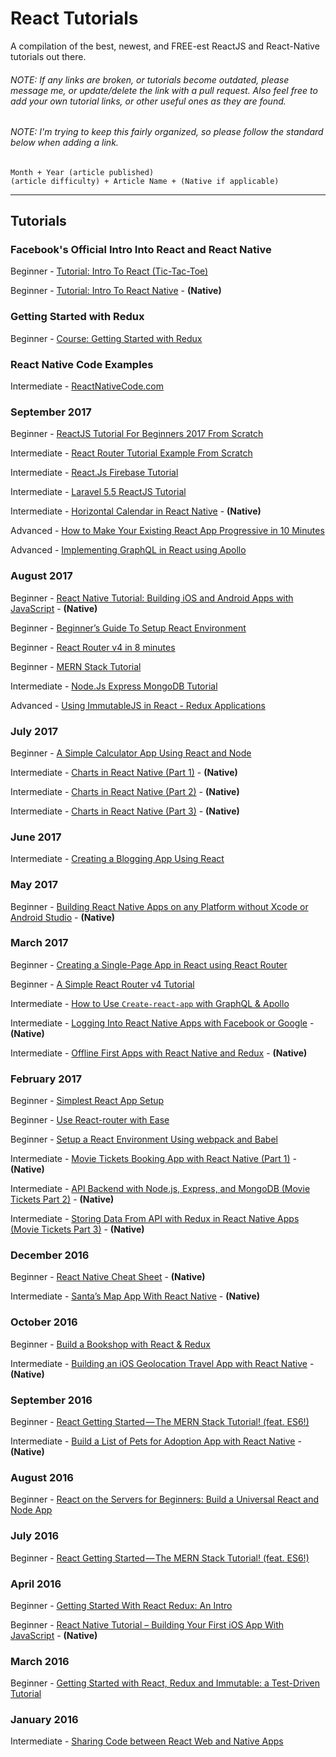 # React Tutorials
A compilation of the best, newest, and FREE-est ReactJS and React-Native tutorials out there.

###### NOTE: If any links are broken, or tutorials become outdated, please message me, or update/delete the link with a pull request. Also feel free to add your own tutorial links, or other useful ones as they are found. 

###### NOTE: I'm trying to keep this fairly organized, so please follow the standard below when adding a link.

```
Month + Year (article published)
(article difficulty) + Article Name + (Native if applicable)
```

------
## Tutorials
### Facebook's Official Intro Into React and React Native
Beginner - [Tutorial: Intro To React (Tic-Tac-Toe)](https://facebook.github.io/react/tutorial/tutorial.html)

Beginner - [Tutorial: Intro To React Native](http://facebook.github.io/react-native/releases/0.25/docs/tutorial.html) - **(Native)**
### Getting Started with Redux
Beginner - [Course: Getting Started with Redux](https://egghead.io/courses/getting-started-with-redux)
### React Native Code Examples
Intermediate - [ReactNativeCode.com](https://reactnativecode.com/)

### September 2017
Beginner - [ReactJS Tutorial For Beginners 2017 From Scratch](https://appdividend.com/2017/08/22/reactjs-tutorial-beginners-2017/)

Intermediate - [React Router Tutorial Example From Scratch](https://appdividend.com/2017/09/12/react-router-tutorial-example-scratch/)

Intermediate - [React.Js Firebase Tutorial](https://appdividend.com/2017/07/22/react-firebase-tutorial/)

Intermediate - [Laravel 5.5 ReactJS Tutorial](https://appdividend.com/2017/08/31/laravel-5-5-reactjs-tutorial/)

Intermediate - [Horizontal Calendar in React Native](http://rationalappdev.com/horizontal-calendar-in-react-native/) - **(Native)**

Advanced - [How to Make Your Existing React App Progressive in 10 Minutes](https://scotch.io/tutorials/how-to-make-your-existing-react-app-progressive-in-10-minutes)

Advanced - [Implementing GraphQL in React using Apollo](https://scotch.io/tutorials/implementing-graphql-in-react-using-apollo)

### August 2017
Beginner - [React Native Tutorial: Building iOS and Android Apps with JavaScript](https://www.raywenderlich.com/165140/react-native-tutorial-building-ios-android-apps-javascript) - **(Native)**

Beginner - [Beginner’s Guide To Setup React Environment](https://appdividend.com/2017/03/29/beginners-guide-to-setup-react-v15-4-2-environment/)

Beginner - [React Router v4 in 8 minutes](https://www.youtube.com/watch?v=AzlpRbziyZQ)

Beginner - [MERN Stack Tutorial](https://appdividend.com/2017/06/28/mern-stack-tutorial/)

Intermediate - [Node.Js Express MongoDB Tutorial](https://appdividend.com/2017/06/18/node-js-express-tutorial/)

Advanced - [Using ImmutableJS in React - Redux Applications](https://scotch.io/tutorials/using-immutablejs-in-react-redux-applications)

### July 2017
Beginner - [A Simple Calculator App Using React and Node](https://www.codementor.io/azeezolaniran2016/a-simple-calculator-app-using-react-and-node-a0ubeooxk#comments-a0ubeooxk)

Intermediate - [Charts in React Native (Part 1)](http://rationalappdev.com/charts-in-react-native-part-1/) - **(Native)**

Intermediate - [Charts in React Native (Part 2)](http://rationalappdev.com/charts-in-react-native-part-2/) - **(Native)**

Intermediate - [Charts in React Native (Part 3)](http://rationalappdev.com/charts-in-react-native-part-3/) - **(Native)**

### June 2017
Intermediate - [Creating a Blogging App Using React](https://code.tutsplus.com/tutorials/creating-a-blogging-app-using-react-user-sign-in--cms-28568)

### May 2017
Beginner - [Building React Native Apps on any Platform without Xcode or Android Studio](http://rationalappdev.com/building-react-native-apps-on-any-platform-without-xcode-or-android-studio/) - **(Native)**

### March 2017
Beginner - [Creating a Single-Page App in React using React Router](https://www.kirupa.com/react/creating_single_page_app_react_using_react_router.htm)

Beginner - [A Simple React Router v4 Tutorial](https://medium.com/@pshrmn/a-simple-react-router-v4-tutorial-7f23ff27adf)

Intermediate - [How to Use `Create-react-app` with GraphQL & Apollo](https://blog.graph.cool/how-to-use-create-react-app-with-graphql-apollo-62e574617cff)

Intermediate - [Logging Into React Native Apps with Facebook or Google](http://rationalappdev.com/logging-into-react-native-apps-with-facebook-or-google/) - **(Native)**

Intermediate - [Offline First Apps with React Native and Redux](http://rationalappdev.com/offline-first-apps-with-react-native-and-redux/) - **(Native)**

### February 2017
Beginner - [Simplest React App Setup](https://medium.com/@kayodeniyi/simplest-react-app-setup-a74277b99e43)

Beginner - [Use React-router with Ease](https://medium.com/@kayodeniyi/use-react-router-with-ease-79740d951bec)

Beginner - [Setup a React Environment Using webpack and Babel](https://scotch.io/tutorials/setup-a-react-environment-using-webpack-and-babel)

Intermediate - [Movie Tickets Booking App with React Native (Part 1)](http://rationalappdev.com/movie-tickets-booking-app-with-react-native/) - **(Native)**

Intermediate - [API Backend with Node.js, Express, and MongoDB (Movie Tickets Part 2)](http://rationalappdev.com/api-backend-with-nodejs-express-and-mongodb-for-react-native-apps/) - **(Native)**

Intermediate - [Storing Data From API with Redux in React Native Apps (Movie Tickets Part 3)](http://rationalappdev.com/storing-data-from-api-with-redux-in-react-native-apps/) - **(Native)**

### December 2016
Beginner - [React Native Cheat Sheet](http://rationalappdev.com/react-native-cheat-sheet/) - **(Native)**

Intermediate - [Santa’s Map App With React Native](http://rationalappdev.com/santas-map-app-with-react-native/) - **(Native)**

### October 2016
Beginner - [Build a Bookshop with React & Redux](https://scotch.io/tutorials/build-a-bookshop-with-react-redux-i-react-redux-flow)

Intermediate - [Building an iOS Geolocation Travel App with React Native](https://www.codementor.io/vijayst/build-ios-geolocation-app-react-native-du1087rsy) - **(Native)**

### September 2016
Beginner - [React Getting Started — The MERN Stack Tutorial! (feat. ES6!)](https://medium.com/@bryantheastronaut/react-getting-started-the-mern-stack-tutorial-feat-es6-de1a2886be50)

Intermediate - [Build a List of Pets for Adoption App with React Native](http://rationalappdev.com/build-a-list-of-pets-for-adoption-app-with-react-native/) - **(Native)**

### August 2016
Beginner - [React on the Servers for Beginners: Build a Universal React and Node App](https://scotch.io/tutorials/react-on-the-server-for-beginners-build-a-universal-react-and-node-app)

### July 2016
Beginner - [React Getting Started — The MERN Stack Tutorial! (feat. ES6!)](https://medium.com/@bryantheastronaut/react-getting-started-the-mern-stack-tutorial-feat-es6-de1a2886be50)

### April 2016
Beginner - [Getting Started With React Redux: An Intro](https://www.codementor.io/mz026/getting-started-with-react-redux-an-intro-8r6kurcxf)

Beginner - [React Native Tutorial – Building Your First iOS App With JavaScript](https://www.smashingmagazine.com/2016/04/the-beauty-of-react-native-building-your-first-ios-app-with-javascript-part-1/) - **(Native)**

### March 2016
Beginner - [Getting Started with React, Redux and Immutable: a Test-Driven Tutorial](http://www.theodo.fr/blog/2016/03/getting-started-with-react-redux-and-immutable-a-test-driven-tutorial-part-1/)

### January 2016
Intermediate - [Sharing Code between React Web and Native Apps](http://jkaufman.io/react-web-native-codesharing/)
